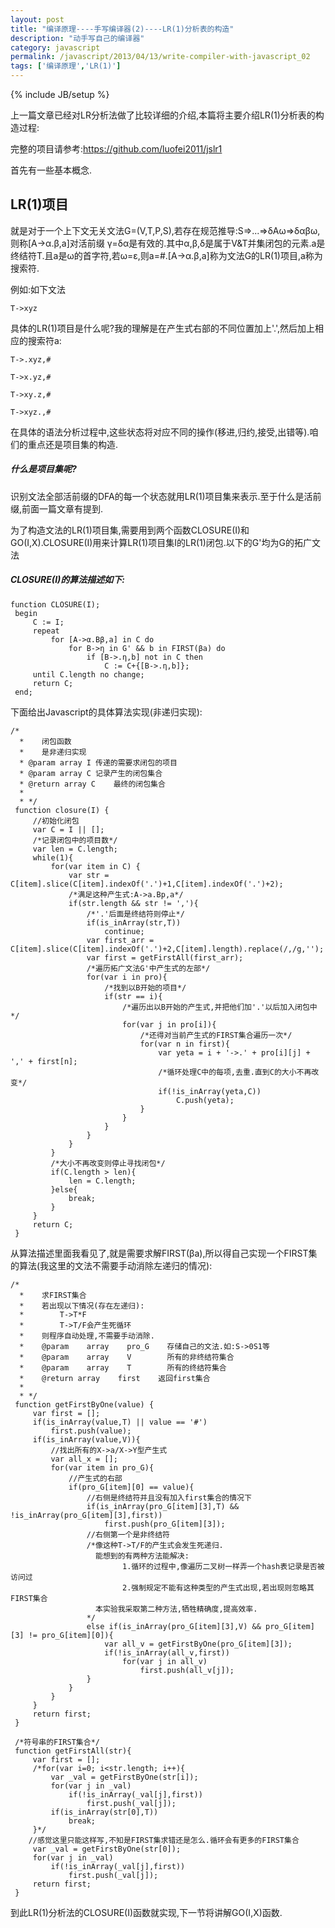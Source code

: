 ```yaml
---
layout: post
title: "编译原理----手写编译器(2)----LR(1)分析表的构造"
description: "动手写自己的编译器"
category: javascript
permalink: /javascript/2013/04/13/write-compiler-with-javascript_02
tags: ['编译原理','LR(1)']
---
```

{% include JB/setup %}

上一篇文章已经对LR分析法做了比较详细的介绍,本篇将主要介绍LR(1)分析表的构造过程:

完整的项目请参考:https://github.com/luofei2011/jslr1

首先有一些基本概念.

## LR(1)项目

就是对于一个上下文无关文法G=(V,T,P,S),若存在规范推导:S=>...=>δAω=>δαβω,则称[A->α.β,a]对活前缀 γ=δα是有效的.其中α,β,δ是属于V&T并集闭包的元素.a是终结符T.且a是ω的首字符,若ω=ε,则a=#.[A->α.β,a]称为文法G的LR(1)项目,a称为搜索符.

例如:如下文法

    T->xyz

具体的LR(1)项目是什么呢?我的理解是在产生式右部的不同位置加上'.',然后加上相应的搜索符a:

    T->.xyz,#

    T->x.yz,#

    T->xy.z,#

    T->xyz.,#

在具体的语法分析过程中,这些状态将对应不同的操作(移进,归约,接受,出错等).咱们的重点还是项目集的构造.

##### 什么是项目集呢?

识别文法全部活前缀的DFA的每一个状态就用LR(1)项目集来表示.至于什么是活前缀,前面一篇文章有提到.

为了构造文法的LR(1)项目集,需要用到两个函数CLOSURE(I)和GO(I,X).CLOSURE(I)用来计算LR(1)项目集I的LR(1)闭包.以下的G'均为G的拓广文法

##### CLOSURE(I)的算法描述如下:

    function CLOSURE(I);
     begin
         C := I;
         repeat
             for [A->α.Bβ,a] in C do
                 for B->η in G' && b in FIRST(βa) do
                     if [B->.η,b] not in C then 
                         C := C+{[B->.η,b]};
         until C.length no change;
         return C;
     end;

下面给出Javascript的具体算法实现(非递归实现):

    /*
      *    闭包函数
      *    是非递归实现
      * @param array I 传递的需要求闭包的项目
      * @param array C 记录产生的闭包集合
      * @return array C    最终的闭包集合
      *
      * */
     function closure(I) {
         //初始化闭包
         var C = I || [];    
         /*记录闭包中的项目数*/
         var len = C.length;
         while(1){
             for(var item in C) {
                 var str = C[item].slice(C[item].indexOf('.')+1,C[item].indexOf('.')+2);
                 /*满足这种产生式:A->a.Bp,a*/
                 if(str.length && str != ','){
                     /*'.'后面是终结符则停止*/
                     if(is_inArray(str,T))
                         continue;
                     var first_arr = C[item].slice(C[item].indexOf('.')+2,C[item].length).replace(/,/g,'');
                     var first = getFirstAll(first_arr);
                     /*遍历拓广文法G'中产生式的左部*/
                     for(var i in pro){
                         /*找到以B开始的项目*/
                         if(str == i){
                             /*遍历出以B开始的产生式,并把他们加'.'以后加入闭包中*/
                             for(var j in pro[i]){
                                 /*还得对当前产生式的FIRST集合遍历一次*/
                                 for(var n in first){
                                     var yeta = i + '->.' + pro[i][j] + ',' + first[n];
                                     /*循环处理C中的每项,去重.直到C的大小不再改变*/
                                     if(!is_inArray(yeta,C))
                                         C.push(yeta);
                                 }
                             }
                         }
                     }
                 }
             }
             /*大小不再改变则停止寻找闭包*/
             if(C.length > len){
                 len = C.length;
             }else{
                 break;
             }
         }
         return C;
     }

从算法描述里面我看见了,就是需要求解FIRST(βa),所以得自己实现一个FIRST集的算法(我这里的文法不需要手动消除左递归的情况):

    /*
      *    求FIRST集合
      *    若出现以下情况(存在左递归):
      *        T->T*F
      *        T->T/F会产生死循环
      *    则程序自动处理,不需要手动消除.
      *    @param    array    pro_G    存储自己的文法.如:S->0S1等
      *    @param    array    V        所有的非终结符集合
      *    @param    array    T        所有的终结符集合
      *    @return array    first    返回first集合
      *
      * */
     function getFirstByOne(value) {
         var first = [];    
         if(is_inArray(value,T) || value == '#')
             first.push(value);
         if(is_inArray(value,V)){
             //找出所有的X->a/X->Y型产生式
             var all_x = [];
             for(var item in pro_G){
                 //产生式的右部
                 if(pro_G[item][0] == value){
                     //右侧是终结符并且没有加入first集合的情况下
                     if(is_inArray(pro_G[item][3],T) && !is_inArray(pro_G[item][3],first))
                         first.push(pro_G[item][3]);
                     //右侧第一个是非终结符
                     /*像这种T->T/F的产生式会发生死递归.
                       能想到的有两种方法能解决:
                             1.循环的过程中,像遍历二叉树一样弄一个hash表记录是否被访问过
                             2.强制规定不能有这种类型的产生式出现,若出现则忽略其FIRST集合
                       本实验我采取第二种方法,牺牲精确度,提高效率.
                     */
                     else if(is_inArray(pro_G[item][3],V) && pro_G[item][3] != pro_G[item][0]){
                         var all_v = getFirstByOne(pro_G[item][3]);
                         if(!is_inArray(all_v,first))
                             for(var j in all_v)
                                 first.push(all_v[j]);
                     }
                 }
             }
         }
         return first;
     }
     
     /*符号串的FIRST集合*/
     function getFirstAll(str){
         var first = [];
         /*for(var i=0; i<str.length; i++){
             var _val = getFirstByOne(str[i]);
             for(var j in _val)
                 if(!is_inArray(_val[j],first))
                     first.push(_val[j]);
             if(is_inArray(str[0],T))
                 break;
         }*/
        //感觉这里只能这样写,不知是FIRST集求错还是怎么.循环会有更多的FIRST集合
         var _val = getFirstByOne(str[0]);
         for(var j in _val)
             if(!is_inArray(_val[j],first))
                 first.push(_val[j]);
         return first;
     }

到此LR(1)分析法的CLOSURE(I)函数就实现,下一节将讲解GO(I,X)函数.
